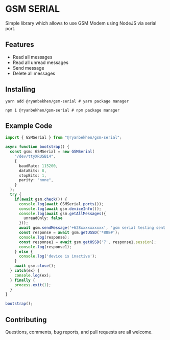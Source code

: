 # GSM SERIAL

Simple library which allows to use GSM Modem using NodeJS via serial port.

## Features

* Read all messages
* Read all unread messages
* Send message
* Delete all messages

## Installing

```shell script#
yarn add @ryanbekhen/gsm-serial # yarn package manager

npm i @ryanbekhen/gsm-serial # npm package manager
```

## Example Code

```typescript
import { GSMSerial } from "@ryanbekhen/gsm-serial";

async function bootstrap() {
  const gsm: GSMSerial = new GSMSerial(
    "/dev/ttyXRUSB14",
    {
      baudRate: 115200,
      dataBits: 8,
      stopBits: 1,
      parity: "none",
    }
  );
  try {
    if(await gsm.check()) {
      console.log(await GSMSerial.ports());
      console.log(await gsm.deviceInfo());
      console.log(await gsm.getAllMessages({
        unreadOnly: false
      }));
      await gsm.sendMessage('+628xxxxxxxxxx', 'gsm serial testing sent message.')
      const response = await gsm.getUSSD('*888#');
      console.log(response);
      const response1 = await gsm.getUSSD('7', response1.session);
      console.log(response1);
    } else {
      console.log('device is inactive');
    }
    await gsm.close();
  } catch(ex) {
    console.log(ex);
  } finally {
    process.exit(1);
  }
}

bootstrap();
```

## Contributing

Questions, comments, bug reports, and pull requests are all welcome.